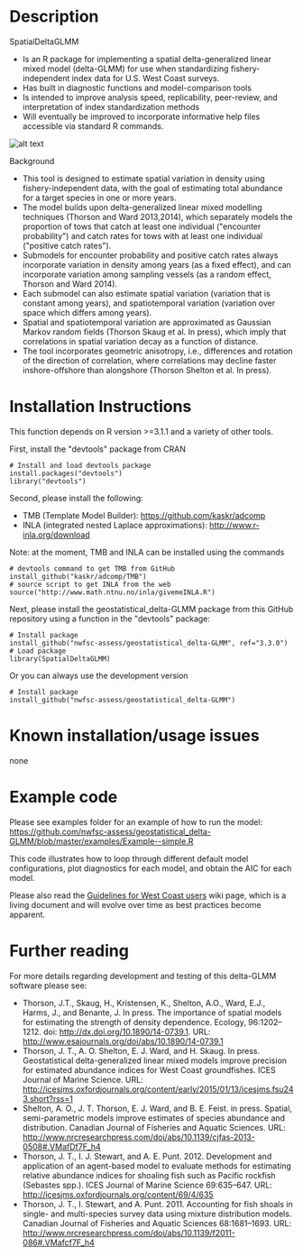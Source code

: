 Description
=============

SpatialDeltaGLMM
* Is an R package for implementing a spatial delta-generalized linear mixed model (delta-GLMM) for use when standardizing fishery-independent index data for U.S. West Coast surveys.
* Has built in diagnostic functions and model-comparison tools
* Is intended to improve analysis speed, replicability, peer-review, and interpretation of index standardization methods
* Will eventually be improved to incorporate informative help files accessible via standard R commands.

![alt text](https://github.com/nwfsc-assess/geostatistical_delta-GLMM/tree/master/examples/global_coverage.png "global data coverage")

Background
* This tool is designed to estimate spatial variation in density using fishery-independent data, with the goal of estimating total abundance for a target species in one or more years.  
* The model builds upon delta-generalized linear mixed modelling techniques (Thorson and Ward 2013,2014), which separately models the proportion of tows that catch at least one individual ("encounter probability") and catch rates for tows with at least one individual ("positive catch rates").  
* Submodels for encounter probability and positive catch rates always incorporate variation in density among years (as a fixed effect), and can incorporate variation among sampling vessels (as a random effect, Thorson and Ward 2014).  
* Each submodel can also estimate spatial variation (variation that is constant among years), and spatiotemporal variation (variation over space which differs among years).  
* Spatial and spatiotemporal variation are approximated as Gaussian Markov random fields (Thorson Skaug et al. In press), which imply that correlations in spatial variation decay as a function of distance.  
* The tool incorporates geometric anisotropy, i.e., differences and rotation of the direction of correlation, where correlations may decline faster inshore-offshore than alongshore (Thorson Shelton et al. In press). 

Installation Instructions
=============
This function depends on R version >=3.1.1 and a variety of other tools.

First, install the "devtools" package from CRAN

    # Install and load devtools package
    install.packages("devtools")
    library("devtools")

Second, please install the following:
* TMB (Template Model Builder): https://github.com/kaskr/adcomp
* INLA (integrated nested Laplace approximations): http://www.r-inla.org/download

Note: at the moment, TMB and INLA can be installed using the commands 

    # devtools command to get TMB from GitHub
    install_github("kaskr/adcomp/TMB") 
    # source script to get INLA from the web
    source("http://www.math.ntnu.no/inla/givemeINLA.R")  
    
Next, please install the geostatistical_delta-GLMM package from this GitHub repository using a function in the "devtools" package:

    # Install package
    install_github("nwfsc-assess/geostatistical_delta-GLMM", ref="3.3.0") 
    # Load package
    library(SpatialDeltaGLMM)

Or you can always use the development version

    # Install package
    install_github("nwfsc-assess/geostatistical_delta-GLMM") 

Known installation/usage issues
=============
none

Example code
=============
Please see examples folder for an example of how to run the model:
https://github.com/nwfsc-assess/geostatistical_delta-GLMM/blob/master/examples/Example--simple.R

This code illustrates how to loop through different default model configurations,
plot diagnostics for each model, and obtain the AIC for each model.

Please also read the [Guidelines for West Coast users](https://github.com/nwfsc-assess/geostatistical_delta-GLMM/wiki/West-Coast-Guidelines)
wiki page, which is a living document and will evolve over time as best practices
become apparent.


Further reading
=============

For more details regarding development and testing of this delta-GLMM software please see:
* Thorson, J.T., Skaug, H., Kristensen, K., Shelton, A.O., Ward, E.J., Harms, J., and Benante, J. In press. The importance of spatial models for estimating the strength of density dependence. Ecology, 96:1202–1212. doi: http://dx.doi.org/10.1890/14-0739.1. URL: http://www.esajournals.org/doi/abs/10.1890/14-0739.1
* Thorson, J. T., A. O. Shelton, E. J. Ward, and H. Skaug. In press. Geostatistical delta-generalized linear mixed models improve precision for estimated abundance indices for West Coast groundfishes. ICES Journal of Marine Science. URL: http://icesjms.oxfordjournals.org/content/early/2015/01/13/icesjms.fsu243.short?rss=1
* Shelton, A. O., J. T. Thorson, E. J. Ward, and B. E. Feist. in press. Spatial, semi-parametric models improve estimates of species abundance and distribution. Canadian Journal of Fisheries and Aquatic Sciences. URL: http://www.nrcresearchpress.com/doi/abs/10.1139/cjfas-2013-0508#.VMafDf7F_h4
* Thorson, J. T., I. J. Stewart, and A. E. Punt. 2012. Development and application of an agent-based model to evaluate methods for estimating relative abundance indices for shoaling fish such as Pacific rockfish (Sebastes spp.). ICES Journal of Marine Science 69:635–647. URL: http://icesjms.oxfordjournals.org/content/69/4/635
* Thorson, J. T., I. Stewart, and A. Punt. 2011. Accounting for fish shoals in single- and multi-species survey data using mixture distribution models. Canadian Journal of Fisheries and Aquatic Sciences 68:1681–1693. URL: http://www.nrcresearchpress.com/doi/abs/10.1139/f2011-086#.VMafcf7F_h4
